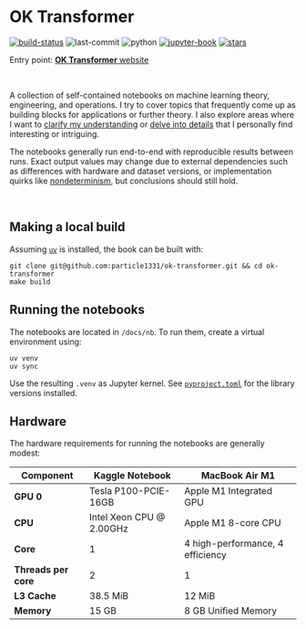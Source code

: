 # OK Transformer

[![build-status](https://img.shields.io/endpoint.svg?url=https%3A%2F%2Factions-badge.atrox.dev%2Fparticle1331%2Fok-transformer%2Fbadge%3Fref%3Dmaster&label=build&logo=none)](https://actions-badge.atrox.dev/particle1331/ok-transformer/goto?ref=master)
![last-commit](https://img.shields.io/github/last-commit/particle1331/ok-transformer/master)
![python](https://shields.io/badge/python-3.12%20-blue) 
[![jupyter-book](https://raw.githubusercontent.com/jupyter-book/jupyter-book/refs/heads/main/docs/images/badge.svg)](https://jupyterbook.org/en/stable/intro.html)
[![stars](https://img.shields.io/github/stars/particle1331/ok-transformer?style=social)](https://github.com/particle1331/ok-transformer) 

Entry point: [**OK Transformer** website](https://particle1331.github.io/ok-transformer/intro.html)

<br>

A collection of self-contained notebooks on machine learning theory, engineering, and operations. I try to cover topics that frequently come up as building blocks for applications or further theory. I also explore areas where I want to [clarify my understanding](http://www.paulgraham.com/words.html) or [delve into details](http://www.paulgraham.com/getideas.html) that I personally find interesting or intriguing.

The notebooks generally run end-to-end with reproducible results between runs. 
Exact output values may change due to external dependencies such as differences 
with hardware and dataset versions, or implementation quirks like [nondeterminism](https://pytorch.org/docs/stable/notes/randomness.html#reproducibility), but conclusions should still hold.

<br>


## Making a local build

Assuming [`uv`](https://docs.astral.sh/uv/getting-started/installation/) is installed, the book can be built with:

```
git clone git@github.com:particle1331/ok-transformer.git && cd ok-transformer
make build
```


## Running the notebooks

The notebooks are located in `/docs/nb`. 
To run them, create a virtual environment using:

```
uv venv
uv sync
```

Use the resulting `.venv` as Jupyter kernel. See [`pyproject.toml`](https://github.com/particle1331/ok-transformer/blob/master/pyproject.toml) for the library versions installed.


## Hardware

The hardware requirements for running the notebooks are generally modest:

| **Component**       | **Kaggle Notebook**   | **MacBook Air M1**                  |
|---------------------|----------------------------------|-------------------------------------|
| **GPU 0**          | Tesla P100-PCIE-16GB            | Apple M1 Integrated GPU |
| **CPU**            | Intel Xeon CPU @ 2.00GHz        | Apple M1 8-core CPU                |
| **Core**           | 1                                | 4 high-performance, 4 efficiency |
| **Threads per core**| 2                                | 1                                   |
| **L3 Cache**       | 38.5 MiB                        | 12 MiB                             |
| **Memory**         | 15 GB                           | 8 GB Unified Memory             |
